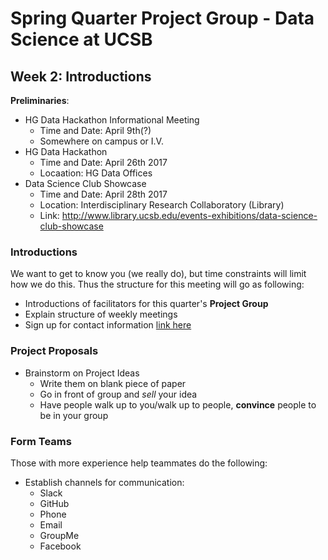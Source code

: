# Spring Quarter Project Group - Data Science at UCSB
## Week 2: Introductions

**Preliminaries**:
+ HG Data Hackathon Informational Meeting
	+ Time and Date: April 9th(?)
	+ Somewhere on campus or I.V. 
+ HG Data Hackathon 
	+ Time and Date: April 26th 2017
	+ Locaation: HG Data Offices
+ Data Science Club Showcase 
	+ Time and Date: April 28th 2017
	+ Location: Interdisciplinary Research Collaboratory (Library)
	+ Link: http://www.library.ucsb.edu/events-exhibitions/data-science-club-showcase
### **Introductions**
We want to get to know you (we really do), but time constraints will limit how we do this. Thus the structure for this meeting will go as following:

+ Introductions of facilitators for this quarter's **Project Group**
+ Explain structure of weekly meetings
+ Sign up for contact information [link here](https://goo.gl/forms/IwMgAP1w62fvIzmG3)

### **Project Proposals**
+ Brainstorm on Project Ideas
	+ Write them on blank piece of paper
	+ Go in front of group and *sell* your idea
	+ Have people walk up to you/walk up to people, **convince** people to be in your group

### **Form Teams**
Those with more experience help teammates do the following:
+ Establish channels for communication:
	+ Slack 
	+ GitHub
	+ Phone
	+ Email
	+ GroupMe
	+ Facebook 

